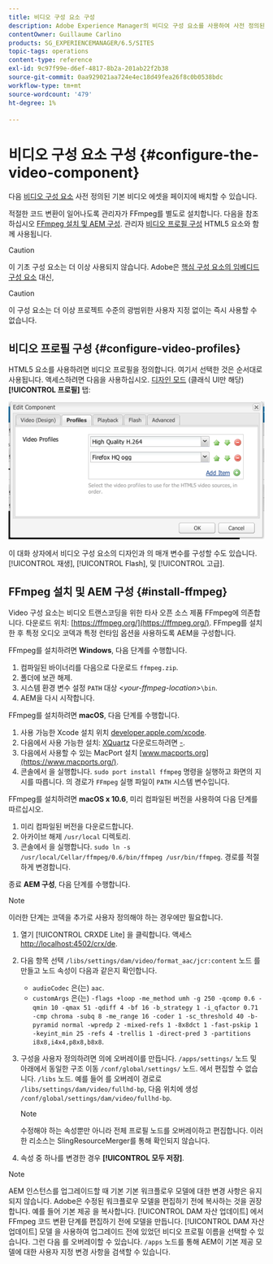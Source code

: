 ```yaml
---
title: 비디오 구성 요소 구성
description: Adobe Experience Manager의 비디오 구성 요소를 사용하여 사전 정의된 기본 비디오 에셋을 페이지에 배치하는 방법을 알아봅니다.
contentOwner: Guillaume Carlino
products: SG_EXPERIENCEMANAGER/6.5/SITES
topic-tags: operations
content-type: reference
exl-id: 9c97f99e-d6ef-4817-8b2a-201ab22f2b38
source-git-commit: 0aa929021aa724e4ec18d49fea26f8c0b0538bdc
workflow-type: tm+mt
source-wordcount: '479'
ht-degree: 1%

---
```


# 비디오 구성 요소 구성 {#configure-the-video-component}

다음 [비디오 구성 요소](/help/sites-authoring/default-components-foundation.md#video) 사전 정의된 기본 비디오 에셋을 페이지에 배치할 수 있습니다.

적절한 코드 변환이 일어나도록 관리자가 FFmpeg를 별도로 설치합니다. 다음을 참조하십시오 [FFmpeg 설치 및 AEM 구성](#install-ffmpeg). 관리자 [비디오 프로필 구성](#configure-video-profiles) HTML5 요소와 함께 사용됩니다.

>[!CAUTION]
>
>이 기초 구성 요소는 더 이상 사용되지 않습니다. Adobe은 [핵심 구성 요소의 임베디드 구성 요소](https://experienceleague.adobe.com/docs/experience-manager-core-components/using/wcm-components/embed.html) 대신,

>[!CAUTION]
>
>이 구성 요소는 더 이상 프로젝트 수준의 광범위한 사용자 지정 없이는 즉시 사용할 수 없습니다.

## 비디오 프로필 구성 {#configure-video-profiles}

HTML5 요소를 사용하려면 비디오 프로필을 정의합니다. 여기서 선택한 것은 순서대로 사용됩니다. 액세스하려면 다음을 사용하십시오. [디자인 모드](/help/sites-authoring/default-components-designmode.md) (클래식 UI만 해당) **[!UICONTROL 프로필]** 탭:

![chlimage_1-317](assets/chlimage_1-317.png)

이 대화 상자에서 비디오 구성 요소의 디자인과 의 매개 변수를 구성할 수도 있습니다. [!UICONTROL 재생], [!UICONTROL Flash], 및 [!UICONTROL 고급].

## FFmpeg 설치 및 AEM 구성 {#install-ffmpeg}

Video 구성 요소는 비디오 트랜스코딩을 위한 타사 오픈 소스 제품 FFmpeg에 의존합니다. 다운로드 위치: [https://ffmpeg.org/](https://ffmpeg.org/). FFmpeg를 설치한 후 특정 오디오 코덱과 특정 런타임 옵션을 사용하도록 AEM을 구성합니다.

FFmpeg를 설치하려면 **Windows**, 다음 단계를 수행합니다.

1. 컴파일된 바이너리를 다음으로 다운로드 `ffmpeg.zip`.
1. 폴더에 보관 해제.
1. 시스템 환경 변수 설정 `PATH` 대상 &lt;*your-ffmpeg-location*>`\bin`.
1. AEM을 다시 시작합니다.

FFmpeg를 설치하려면 **macOS**, 다음 단계를 수행합니다.

1. 사용 가능한 Xcode 설치 위치 [developer.apple.com/xcode](https://developer.apple.com/xcode/).
1. 다음에서 사용 가능한 설치: [XQuartz](https://www.xquartz.org) 다운로드하려면 [-](https://support.apple.com/en-us/100724).
1. 다음에서 사용할 수 있는 MacPort 설치 [www.macports.org](https://www.macports.org/).
1. 콘솔에서 을 실행합니다. `sudo port install ffmpeg` 명령을 실행하고 화면의 지시를 따릅니다. 의 경로가 `FFmpeg` 실행 파일이 `PATH` 시스템 변수입니다.

FFmpeg를 설치하려면 **macOS x 10.6**, 미리 컴파일된 버전을 사용하여 다음 단계를 따르십시오.

1. 미리 컴파일된 버전을 다운로드합니다.
1. 아카이브 해제 `/usr/local` 디렉토리.
1. 콘솔에서 을 실행합니다. `sudo ln -s /usr/local/Cellar/ffmpeg/0.6/bin/ffmpeg /usr/bin/ffmpeg`. 경로를 적절하게 변경합니다.

종료 **AEM 구성**, 다음 단계를 수행합니다.

>[!NOTE]
>
>이러한 단계는 코덱을 추가로 사용자 정의해야 하는 경우에만 필요합니다.

1. 열기 [!UICONTROL CRXDE Lite] 을 클릭합니다. 액세스 [http://localhost:4502/crx/de](http://localhost:4502/crx/de).
2. 다음 항목 선택 `/libs/settings/dam/video/format_aac/jcr:content` 노드 를 만들고 노드 속성이 다음과 같은지 확인합니다.

   * `audioCodec` 은(는) `aac`.
   * `customArgs` 은(는) `-flags +loop -me_method umh -g 250 -qcomp 0.6 -qmin 10 -qmax 51 -qdiff 4 -bf 16 -b_strategy 1 -i_qfactor 0.71 -cmp chroma -subq 8 -me_range 16 -coder 1 -sc_threshold 40 -b-pyramid normal -wpredp 2 -mixed-refs 1 -8x8dct 1 -fast-pskip 1 -keyint_min 25 -refs 4 -trellis 1 -direct-pred 3 -partitions i8x8,i4x4,p8x8,b8x8`.

3. 구성을 사용자 정의하려면 의에 오버레이를 만듭니다. `/apps/settings/` 노드 및 아래에서 동일한 구조 이동 `/conf/global/settings/` 노드. 에서 편집할 수 없습니다. `/libs` 노드. 예를 들어 를 오버레이 경로로 `/libs/settings/dam/video/fullhd-bp`, 다음 위치에 생성 `/conf/global/settings/dam/video/fullhd-bp`.

   >[!NOTE]
   >
   >수정해야 하는 속성뿐만 아니라 전체 프로필 노드를 오버레이하고 편집합니다. 이러한 리소스는 SlingResourceMerger를 통해 확인되지 않습니다.

4. 속성 중 하나를 변경한 경우 **[!UICONTROL 모두 저장]**.

>[!NOTE]
>
>AEM 인스턴스를 업그레이드할 때 기본 기본 워크플로우 모델에 대한 변경 사항은 유지되지 않습니다. Adobe은 수정된 워크플로우 모델을 편집하기 전에 복사하는 것을 권장합니다. 예를 들어 기본 제공 을 복사합니다. [!UICONTROL DAM 자산 업데이트] 에서 FFmpeg 코드 변환 단계를 편집하기 전에 모델을 만듭니다. [!UICONTROL DAM 자산 업데이트] 모델 을 사용하여 업그레이드 전에 있었던 비디오 프로필 이름을 선택할 수 있습니다. 그런 다음 를 오버레이할 수 있습니다. `/apps` 노드를 통해 AEM이 기본 제공 모델에 대한 사용자 지정 변경 사항을 검색할 수 있습니다.
